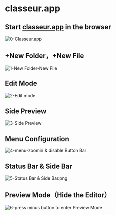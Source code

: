 classeur.app
===

Start [classeur.app](http://classeur.io/) in the browser
----
![0-Classeur.app](classeur/0-Classeur.app.png)

+New Folder，+New File
----
![1-New Folder-New File](classeur/1-New_Folder-New_File.png)

Edit Mode
----
![2-Edit mode](classeur/2-Edit_mode.png)

Side Preview
----
![3-Side Preview](classeur/3-Side_Preview.png)

Menu Configuration
----
![4-menu-zoomin & disable Button Bar](classeur/4-menu-zoomin&disable_Button_Bar.png)

Status Bar & Side Bar
----
![5-Status Bar & Side Bar.png](classeur/5-Status_Bar&Side_Bar.png)

Preview Mode（Hide the Editor）
----
![6-press minus button to enter Preview Mode](classeur/6-press_minus_button_to_enter_Preview_Mode.png)
